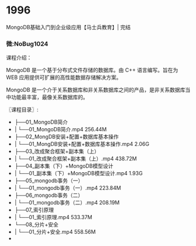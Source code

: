 # 1996
MongoDB基础入门到企业级应用【马士兵教育】| 完结
### 微:NoBug1024 


课程介绍：

MongoDB 是一个基于分布式文件存储的数据库。由 C++ 语言编写。旨在为 WEB 应用提供可扩展的高性能数据存储解决方案。

MongoDB 是一个介于关系数据库和非关系数据库之间的产品，是非关系数据库当中功能最丰富，最像关系数据库的。



〖课程目录〗:

- ├──01_MongoDB简介  
- |   └──01_MongoDB简介.mp4  256.44M
- ├──02_MongDB安装+配置+数据库基本操作  
- |   └──01_MongDB安装+配置+数据库基本操作.mp4  2.06G
- ├──03_改成聚合框架+副本集（上）  
- |   └──01_改成聚合框架+副本集（上）.mp4  438.72M
- ├──04_副本集（下）+MongoDB模型设计  
- |   └──01_副本集（下）+MongoDB模型设计.mp4  1.93G
- ├──05_mongodb事务（一）  
- |   └──01_mongodb事务（一）.mp4  223.84M
- ├──06_mongodb事务（二）  
- |   └──01_mongodb事务（二）.mp4  208.19M
- ├──07_索引原理  
- |   └──01_索引原理.mp4  533.37M
- └──08_分片+安全  
- |   └──01_分片+安全.mp4  558.56M
- 
